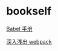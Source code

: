 # bookself

[Babel 手册](https://github.com/jamiebuilds/babel-handbook/blob/master/translations/zh-Hans/README.md)

[深入浅出 webpack](http://webpack.wuhaolin.cn/)
